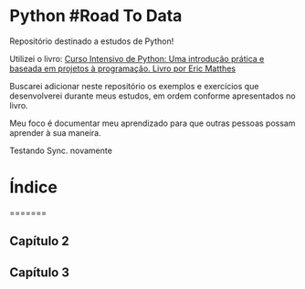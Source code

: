 # Python #Road To Data


Repositório destinado a estudos de Python!

Utilizei o livro: <a href='https://www.amazon.com.br/Curso-Intensivo-Python-Introdu%C3%A7%C3%A3o-Programa%C3%A7%C3%A3o/dp/8575225030'>Curso Intensivo de Python: Uma introdução prática e baseada em projetos à programação. Livro por Eric Matthes</a>

Buscarei adicionar neste repositório os exemplos e exercícios que desenvolverei durante meus estudos, em ordem conforme apresentados no livro.

Meu foco é documentar meu aprendizado para que outras pessoas possam aprender à sua maneira.

Testando Sync. novamente
# Índice

=======


## Capítulo 2

## Capítulo 3
